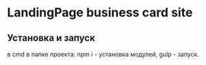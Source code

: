 # LandingPage business card site
## Установка и запуск
в cmd в папке проекта: npm i - установка модулей, gulp - запуск.
